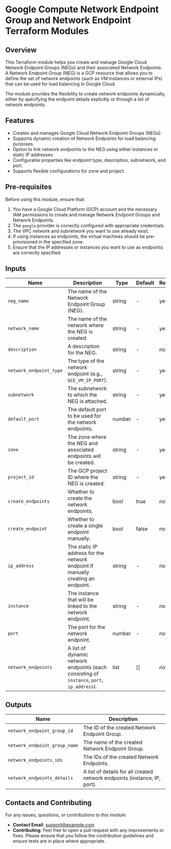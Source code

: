 # Google Compute Network Endpoint Group and Network Endpoint Terraform Modules

## Overview

This Terraform module helps you create and manage Google Cloud Network Endpoint Groups (NEGs) and their associated Network Endpoints. A Network Endpoint Group (NEG) is a GCP resource that allows you to define the set of network endpoints (such as VM instances or external IPs) that can be used for load balancing in Google Cloud.

The module provides the flexibility to create network endpoints dynamically, either by specifying the endpoint details explicitly or through a list of network endpoints.

## Features

- Creates and manages Google Cloud Network Endpoint Groups (NEGs).
- Supports dynamic creation of Network Endpoints for load balancing purposes.
- Option to link network endpoints to the NEG using either instances or static IP addresses.
- Configurable properties like endpoint type, description, subnetwork, and port.
- Supports flexible configurations for zone and project.

## Pre-requisites

Before using this module, ensure that:

1. You have a Google Cloud Platform (GCP) account and the necessary IAM permissions to create and manage Network Endpoint Groups and Network Endpoints.
2. The `google` provider is correctly configured with appropriate credentials.
3. The VPC network and subnetwork you want to use already exist.
4. If using instances as endpoints, the virtual machines should be pre-provisioned in the specified zone.
5. Ensure that the IP addresses or instances you want to use as endpoints are correctly specified.

## Inputs

| Name                         | Description                                                                                          | Type   | Default | Required |
|------------------------------|------------------------------------------------------------------------------------------------------|--------|---------|----------|
| `neg_name`                    | The name of the Network Endpoint Group (NEG).                                                       | string | -       | yes      |
| `network_name`                | The name of the network where the NEG is created.                                                   | string | -       | yes      |
| `description`                 | A description for the NEG.                                                                          | string | -       | no       |
| `network_endpoint_type`       | The type of the network endpoint (e.g., `GCE_VM_IP_PORT`).                                          | string | -       | yes      |
| `subnetwork`                  | The subnetwork to which the NEG is attached.                                                        | string | -       | yes      |
| `default_port`                | The default port to be used for the network endpoints.                                              | number | -       | yes      |
| `zone`                        | The zone where the NEG and associated endpoints will be created.                                    | string | -       | yes      |
| `project_id`                  | The GCP project ID where the NEG is created.                                                        | string | -       | yes      |
| `create_endpoints`            | Whether to create the network endpoints.                                                            | bool   | true    | no       |
| `create_endpoint`             | Whether to create a single endpoint manually.                                                       | bool   | false   | no       |
| `ip_address`                  | The static IP address for the network endpoint if manually creating an endpoint.                    | string | -       | no       |
| `instance`                    | The instance that will be linked to the network endpoint.                                           | string | -       | no       |
| `port`                        | The port for the network endpoint.                                                                  | number | -       | no       |
| `network_endpoints`           | A list of dynamic network endpoints (each consisting of `instance`, `port`, `ip_address`).          | list   | []      | no       |

## Outputs

| Name                           | Description                                                                |
|--------------------------------|----------------------------------------------------------------------------|
| `network_endpoint_group_id`    | The ID of the created Network Endpoint Group.                             |
| `network_endpoint_group_name`  | The name of the created Network Endpoint Group.                           |
| `network_endpoints_ids`        | The IDs of the created Network Endpoints.                                 |
| `network_endpoints_details`    | A list of details for all created network endpoints (instance, IP, port). |

## Contacts and Contributing

For any issues, questions, or contributions to this module:

- **Contact Email**: support@example.com
- **Contributing**: Feel free to open a pull request with any improvements or fixes. Please ensure that you follow the contribution guidelines and ensure tests are in place where appropriate.
